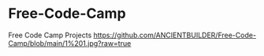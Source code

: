 # Free-Code-Camp
Free Code Camp Projects
https://github.com/ANCIENTBUILDER/Free-Code-Camp/blob/main/1%201.jpg?raw=true
